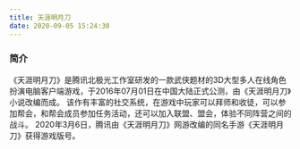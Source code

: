 ```yaml
---
title: 天涯明月刀
date: 2020-09-05 15:24:30
---
```

### 简介
《天涯明月刀》是腾讯北极光工作室研发的一款武侠题材的3D大型多人在线角色扮演电脑客户端游戏，于2016年07月01日在中国大陆正式公测，由《天涯明月刀》小说改编而成。
该作有丰富的社交系统，在游戏中玩家可以拜师和收徒，可以参加帮会，和帮会成员参加任务活动，还可以加入联盟、盟会，体验不同阵营之间的战斗。
2020年3月6日，腾讯由《天涯明月刀》网游改编的同名手游《天涯明月刀》获得游戏版号。